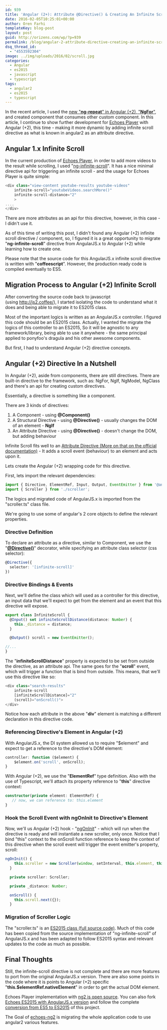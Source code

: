 ```yaml
---
id: 939
title: 'Angular (2+): Attribute @Directive() & Creating An Infinite Scroll Directive'
date: 2016-02-05T10:25:01+00:00
author: Oren Farhi 
templateKey: blog-post
layout: post
guid: http://orizens.com/wp/?p=939
permalink: /blog/angular-2-attribute-directive-creating-an-infinite-scroll-directive/
dsq_thread_id:
  - "4553592304"
image: ../img/uploads/2016/02/scroll.jpg
categories:
  - Angular
  - es2015
  - javascript
  - typescript
tags:
  - angular2
  - es2015
  - typescript
---
```

In the recent article, I used the <a href="http://orizens.com/wp/blog/from-angular-1-x-ng-repeat-to-angular-2-ngfor-with-component/" target="_blank">new "<strong>ng-repeat</strong>" in Angular (+2), "<strong>NgFor</strong>"</a>, and created component that consumes other custom component. In this article, I continue to show further development for <a href="http://github.com/orizens/echoes-ng2" target="_blank">Echoes Player</a> with Angular (+2), this time - making it more dynamic by adding infinite scroll directive as what is known in angular2 as an attribute directive.<!--more-->

## Angular 1.x Infinite Scroll

In the current production of <a href="http://echotu.be" target="_blank">Echoes Player</a>, in order to add more videos to the result while scrolling, I used "<a href="https://sroze.github.io/ngInfiniteScroll/" target="_blank">ng-infinite-scroll</a>". It has a nice minimal directive api for triggering an infinite scroll - and the usage for Echoes Player is quite simple:

```typescript
<div class="view-content youtube-results youtube-videos" 
	infinite-scroll="youtubeVideos.searchMore()" 
	infinite-scroll-distance="2"
	>
....
</div>
```

There are more attributes as an api for this directive, however, in this case - I didn't use it.

As of this time of writing this post, I didn't found any Angular (+2) infinite scroll directive / component, so, I figured it is a great opportunity to migrate "**ng-infinite-scroll**" directive from AngularJS.x to Angular (+2) while learning how to create one.

Please note that the source code for this AngularJS.x infinite scroll directive is written with "**coffeescript**". However, the production ready code is compiled eventually to ES5.

## Migration Process to Angular (+2) Infinite Scroll

After converting the source code back to javascript (using <a href="http://js2.coffee/" target="_blank">http://js2.coffee/</a>), I started isolating the code to understand what it does and being able to migrate it to ES2015 class.

Most of the important logics is written as an AngularJS.x controller. I figured this code should be an ES2015 class. Actually, I wanted the migrate the logics of this controller to an ES2015, So it will be agnostic to any framework/library, being able to use it anywhere - the same principal applied to ponyfoo's dragula and his other awesome components.

But first, I had to understand Angular (+2) directive concepts.

## Angular (+2) Directive In a Nutshell

In Angular (+2), aside from components, there are still directives. There are built-in directive to the framework, such as: NgFor, NgIf, NgModel, NgClass and there's an api for creating custom directives.

Essentially, a directive is something like a component.

There are 3 kinds of directives:

  1. A Component - using **@Component()**
  2. A Structural Directive - using **@Directive()** - usually changes the DOM of an element - **NgIf**
  3. An Attribute Directive - using **@Directive()** - doesn't change the DOM, but adding behaviour

Infinite Scroll fits well to an <a href="https://angular.io/docs/ts/latest/guide/attribute-directives.html" target="_blank">Attribute Directive (More on that on the official documentation)</a> - It adds a scroll event (behaviour) to an element and acts upon it.

Lets create the Angular (+2) wrapping code for this directive.

First, lets import the relevant dependencies:

```typescript
import { Directive, ElementRef, Input, Output, EventEmitter } from '@angular/core';
import { Scroller } from './scroller';
```

The logics and migrated code of AngularJS.x is imported from the "scroller.ts" class file.

We're going to use some of angular's 2 core objects to define the relevant properties.

### Directive Definition

To declare an attribute as a directive, similar to Component, we use the "**<a href="https://angular.io/docs/ts/latest/api/core/Directive-decorator.html" target="_blank">@Directive()</a>**" decorator, while specifying an attribute class selector (css selector):

```typescript
@Directive({
  selector: '[infinite-scroll]'
})
```

### Directive Bindings & Events

Next, we'll define the class which will used as a controller for this directive, an input data that we'll expect to get from the element and an event that this directive will expose.

```typescript
export class InfiniteScroll {
  @Input() set infiniteScrollDistance(distance: Number) {
    this._distance = distance;
  }

  @Output() scroll = new EventEmitter();

//...
}
```

The "**infiniteScrollDistance**" property is expected to be set from outside the directive, as an attribute api. The same goes for the "**scroll**" event, which will trigger a function that is bind from outside. This means, that we'll use this directive like so:

```typescript
<div class="search-results"
    infinite-scroll
    [infiniteScrollDistance]="2"
    (scroll)="onScroll()">
</div>
```

Notice how each attribute in the above "**div**" element is matching a different declaration in this directive code.

### Referencing Directive's Element in Angular (+2)

With AngularJS.x, the DI system allowed us to require "$element" and expect to get a reference to the directive's DOM element:

```typescript
controller: function ($element) {
	$element.on('scroll', onScroll);
}
```

With Angular (+2), we use the "**ElementRef**" type definition. Also with the use of Typescript, we'll attach its property reference to "**this**" directive context:

```typescript
constructor(private element: ElementRef) {
   // now, we can reference to: this.element
}
```

### Hook the Scroll Event with ngOnInit to Directive's Element

Now, we'll us Angular (+2) hook - "<a href="https://angular.io/docs/ts/latest/api/core/OnInit-interface.html" target="_blank">ngOnInit</a>" - which will run when the directive is ready and will instantiate a new scroller, only once. Notice that I bind "this" context to the onScroll function reference to keep the context of this directive when the scroll event will trigger the event emitter's property, scroll:

```typescript
ngOnInit() {
    this.scroller = new Scroller(window, setInterval, this.element, this.onScroll.bind(this), this._distance, {});
  }

  private scroller: Scroller;

  private _distance: Number;

  onScroll() {
    this.scroll.next({});
  }
```

### Migration of Scroller Logic

The "scroller.ts" is an <a href="https://github.com/orizens/angular2-infinite-scroll/blob/master/src/scroller.ts" target="_blank">ES2015 class (full source code)</a>. Much of this code has been copied from the source implementation of "ng-infinite-scroll" of AngularJS.x and has been adapted to follow ES2015 syntax and relevant updates to the code as much as possible.

## Final Thoughts

Still, the infinite-scroll directive is not complete and there are more features to port from the original AngularJS.x version. There are also some points in the code where it is points to Angular (+2) specific "**this.$elementRef.nativeElement**" in order to get the actual DOM element.

Echoes Player implementation with <a href="https://github.com/orizens/echoes-ng2" target="_blank">ng2 is open source</a>. You can also fork <a href="https://github.com/orizens/echoes/tree/es2015" target="_blank">Echoes ES2015 with AngularJS.x version</a> and follow the complete <a href="https://github.com/orizens/echoes/issues/84" target="_blank">conversion from ES5 to ES2015</a> of this project.

The Goal of <a href="http://github.com/orizens/echoes-ng2" target="_blank">echoes-ng2</a> is migrating the whole application code to use angular2 various features.